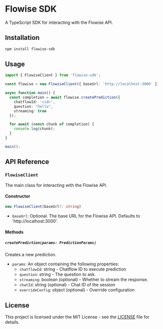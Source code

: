 # Flowise SDK

A TypeScript SDK for interacting with the Flowise API.

## Installation

```bash
npm install flowise-sdk
```

## Usage

```typescript
import { FlowiseClient } from 'flowise-sdk';

const flowise = new FlowiseClient({ baseUrl: 'http://localhost:3000' });

async function main() {
  const completion = await flowise.createPrediction({
    chatflowId: '<id>',
    question: "hello",
    streaming: true
  });

  for await (const chunk of completion) {
    console.log(chunk);
  }
}

main();
```

## API Reference

### `FlowiseClient`

The main class for interacting with the Flowise API.

#### Constructor

```typescript
new FlowiseClient(baseUrl?: string)
```

- `baseUrl`: Optional. The base URL for the Flowise API. Defaults to 'http://localhost:3000'.

#### Methods

##### `createPrediction(params: PredictionParams)`

Creates a new prediction.

- `params`: An object containing the following properties:
  - `chatflowId`: string - Chatflow ID to execute prediction
  - `question`: string - The question to ask.
  - `streaming`: boolean (optional) - Whether to stream the response.
  - `chatId`: string (optional) - Chat ID of the session
  - `overrideConfig`: object (optional) - Override configuration


## License

This project is licensed under the MIT License - see the [LICENSE](LICENSE) file for details.